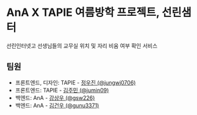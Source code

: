 # AnA X TAPIE 여름방학 프로젝트, 선린샘터
선린인터넷고 선생님들의 교무실 위치 및 자리 비움 여부 확인 서비스

## 팀원
- 프론트엔드, 디자인: TAPIE - [정우진 (@jungwj0706)](https://github.com/jungwj0706)
- 프론트엔드: TAPIE - [김주민 (@jumin09)](https://github.com/jumin09)
- 백엔드: AnA - [강상우 (@gsw226)](https://github.com/gsw226)
- 백엔드: AnA - [김건우 (@gunu3371)](https://github.com/gunu3371)
